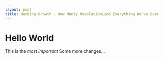 ```yaml
---
layout: post
title: Hacking Growth - How Monty Revolutionized Everything We've Ever Done
---
```


# Hello World

This is the <i>most important</i>
Some more changes...
